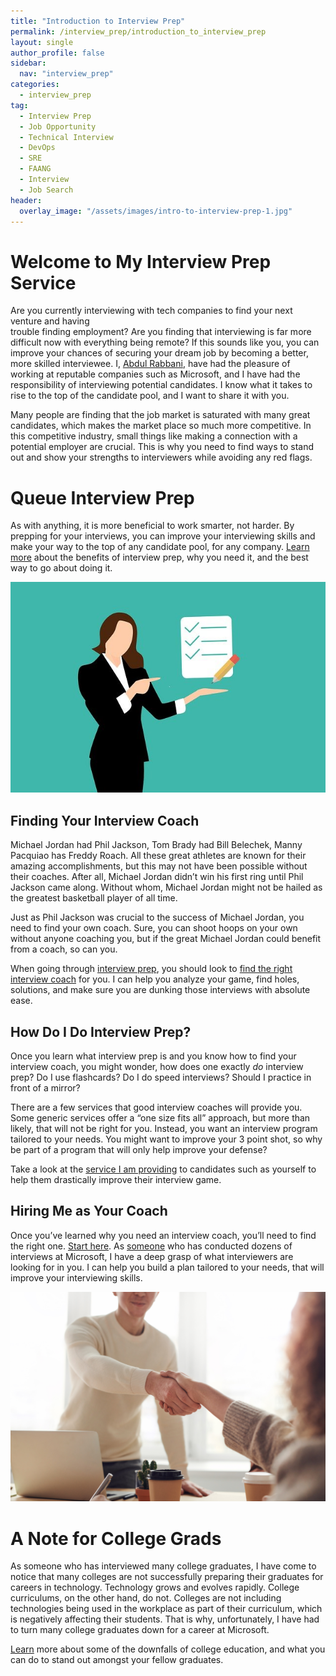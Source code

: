 ```yaml
---
title: "Introduction to Interview Prep"
permalink: /interview_prep/introduction_to_interview_prep
layout: single
author_profile: false
sidebar:
  nav: "interview_prep"
categories:
  - interview_prep
tag:
  - Interview Prep
  - Job Opportunity
  - Technical Interview
  - DevOps
  - SRE
  - FAANG
  - Interview
  - Job Search
header:
  overlay_image: "/assets/images/intro-to-interview-prep-1.jpg"
---
```


# Welcome to My Interview Prep Service

Are you currently interviewing with tech companies to find your next venture and having  
trouble finding employment? Are you finding that interviewing is far more difficult now with everything being remote? If this sounds like you, you can improve your chances of securing your dream job by becoming a better, more skilled interviewee. I, [Abdul Rabbani](/about), have had the pleasure of working at reputable companies such as Microsoft, and I have had the responsibility of interviewing potential candidates. I know what it takes to rise to the top of the candidate pool, and I want to share it with you.

Many people are finding that the job market is saturated with many great candidates, which makes the market place so much more competitive. In this competitive industry, small things like making a connection with a potential employer are crucial. This is why you need to find ways to stand out and show your strengths to interviewers while avoiding any red flags.

# Queue Interview Prep

As with anything, it is more beneficial to work smarter, not harder. By prepping for your interviews, you can improve your interviewing skills and make your way to the top of any candidate pool, for any company. [Learn more](https://arabbani-prep.atlassian.net/wiki/spaces/DOCUMENTS/pages/20742145/Interview-Prep%3A+What+is+Interview+Prep+and+Why+You+Need+It) about the benefits of interview prep, why you need it, and the best way to go about doing it.

![checklist](/assets/images/checklist.jpg)

## Finding Your Interview Coach

Michael Jordan had Phil Jackson, Tom Brady had Bill Belechek, Manny Pacquiao has Freddy Roach. All these great athletes are known for their amazing accomplishments, but this may not have been possible without their coaches. After all, Michael Jordan didn’t win his first ring until Phil Jackson came along. Without whom, Michael Jordan might not be hailed as the greatest basketball player of all time.

Just as Phil Jackson was crucial to the success of Michael Jordan, you need to find your own coach. Sure, you can shoot hoops on your own without anyone coaching you, but if the great Michael Jordan could benefit from  a coach, so can you.

When going through [interview prep](/interview_prep/what_is_interview_prep_and_why_you_need_it), you should look to [find the right interview coach](https://arabbani-prep.atlassian.net/wiki/spaces/DOCUMENTS/pages/20643907/Interview-Prep%3A+Finding+the+Right+Interview+Coach) for you. I can help you analyze your game, find holes, solutions, and make sure you are dunking those interviews with absolute ease.

## How Do I Do Interview Prep?

Once you learn what interview prep is  and you know how to find your interview coach, you might wonder, how does one exactly _do_ interview prep? Do I use flashcards? Do I do speed interviews? Should I practice in front of a mirror?

There are a few services that good interview coaches will provide you. Some generic services offer a “one size fits all” approach, but more than likely, that will not be right for you. Instead, you want an interview program tailored to your needs. You might want to improve your 3 point shot, so why be part of a program that will only help improve your defense?

Take a look at the [service I am providing](https://arabbani-prep.atlassian.net/wiki/spaces/DOCUMENTS/pages/20742300/Interview-Prep%3A+Services+Provide) to candidates such as yourself to help them drastically improve their interview game.

## Hiring Me as Your Coach

Once you’ve learned why you need an interview coach, you’ll need to find the right one. [Start here](/interview_prep/get_in_touch). As [someone](/about/) who has conducted dozens of interviews at Microsoft, I have a deep grasp of what interviewers are looking for in you. I can help you build a plan tailored to your needs, that will improve your interviewing skills.

![handshake](/assets/images/handshake-1.jpg)

# A Note for College Grads

As someone who has interviewed many college graduates, I have come to notice that many colleges are not successfully preparing their graduates for careers in technology. Technology grows and evolves rapidly. College curriculums, on the other hand, do not. Colleges are not including technologies being used in the workplace as part of their curriculum, which is negatively affecting their students. That is why, unfortunately, I have had to turn many college graduates down for a career at Microsoft.

[Learn](/interview_prep/how_college_fails_to_provide_real-world_knowledge) more about some of the downfalls of college education, and what you can do to stand out amongst your fellow graduates.
